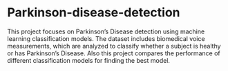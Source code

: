 # Parkinson-disease-detection
This project focuses on Parkinson’s Disease detection using machine learning classification models. The dataset includes biomedical voice measurements, which are analyzed to classify whether a subject is healthy or has Parkinson’s Disease. Also this project compares the performance of different classification models for finding the best model.
